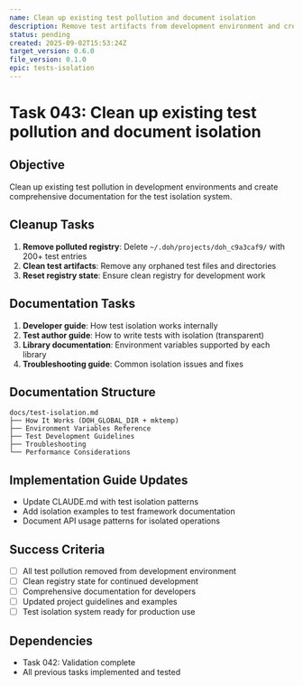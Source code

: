 ```yaml
---
name: Clean up existing test pollution and document isolation
description: Remove test artifacts from development environment and create isolation documentation
status: pending
created: 2025-09-02T15:53:24Z
target_version: 0.6.0
file_version: 0.1.0
epic: tests-isolation
---
```


# Task 043: Clean up existing test pollution and document isolation

## Objective
Clean up existing test pollution in development environments and create comprehensive documentation for the test isolation system.

## Cleanup Tasks
1. **Remove polluted registry**: Delete `~/.doh/projects/doh_c9a3caf9/` with 200+ test entries
2. **Clean test artifacts**: Remove any orphaned test files and directories
3. **Reset registry state**: Ensure clean registry for development work

## Documentation Tasks
1. **Developer guide**: How test isolation works internally
2. **Test author guide**: How to write tests with isolation (transparent)
3. **Library documentation**: Environment variables supported by each library
4. **Troubleshooting guide**: Common isolation issues and fixes

## Documentation Structure
```
docs/test-isolation.md
├── How It Works (DOH_GLOBAL_DIR + mktemp)
├── Environment Variables Reference  
├── Test Development Guidelines
├── Troubleshooting
└── Performance Considerations
```

## Implementation Guide Updates
- Update CLAUDE.md with test isolation patterns
- Add isolation examples to test framework documentation
- Document API usage patterns for isolated operations

## Success Criteria
- [ ] All test pollution removed from development environment
- [ ] Clean registry state for continued development
- [ ] Comprehensive documentation for developers
- [ ] Updated project guidelines and examples
- [ ] Test isolation system ready for production use

## Dependencies
- Task 042: Validation complete
- All previous tasks implemented and tested